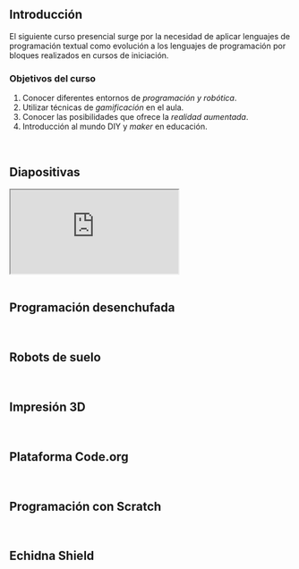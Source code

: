 ## Introducción

El siguiente curso presencial surge por la necesidad de aplicar lenguajes de programación textual como evolución a los lenguajes de programación por bloques realizados en cursos de iniciación.

### Objetivos del curso

1. Conocer diferentes entornos de *programación y robótica*.
2. Utilizar técnicas de *gamificación* en el aula.
3. Conocer las posibilidades que ofrece la *realidad aumentada*.
4. Introducción al mundo DIY y *maker* en educación.



<br />



## Diapositivas

<div class="iframe">
  <iframe src="https://wikitic.github.io/iniciacion-a-la-robotica-en-primaria" allowfullscreen></iframe>
</div>



<br />


## Programación desenchufada



<br />



## Robots de suelo



<br />



## Impresión 3D



<br />



## Plataforma Code.org



<br />



## Programación con Scratch



<br />



## Echidna Shield
